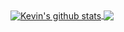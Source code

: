 <a href="https://github.com/kvnyu24/github-readme-stats">
  <img align="center" src="https://github-readme-stats.vercel.app/api?username=kvnyu24&show_icons=true&include_all_commits=true&count_private=true&bg_color=30,e96443,904e95&title_color=fff&text_color=fff" alt="Kevin's github stats" />
</a>
<a href="https://github.com/kvnyu24/github-readme-stats">
  <!-- Change the `github-readme-stats.kvnyu24.vercel.app` to `github-readme-stats.vercel.app`  -->
  <img align="center" src="https://github-readme-stats.vercel.app/api/top-langs/?username=kvnyu24&langs_count=8&layout=compact&count_private=true&theme=synthwave&bg_color=30,e96443,904e95&title_color=fff&text_color=fff" />
</a>
